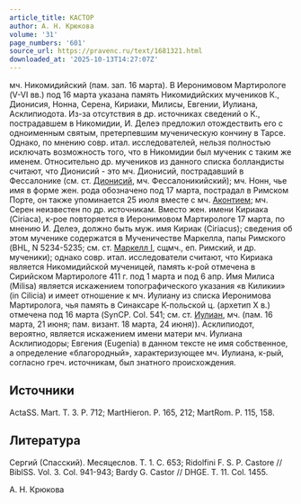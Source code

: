 ```yaml
---
article_title: КАСТОР
author: А. Н. Крюкова
volume: '31'
page_numbers: '601'
source_url: https://pravenc.ru/text/1681321.html
downloaded_at: '2025-10-13T14:27:07Z'
---
```


мч. Никомидийский (пам. зап. 16 марта). В Иеронимовом Мартирологе (V-VI вв.) под 16 марта указана память Никомидийских мучеников К., Дионисия, Нонна, Серена, Кириаки, Милисы, Евгении, Иулиана, Асклипиодота. Из-за отсутствия в др. источниках сведений о К., пострадавшем в Никомидии, И. Делеэ предложил отождествить его с одноименным святым, претерпевшим мученическую кончину в Тарсе. Однако, по мнению совр. итал. исследователей, нельзя полностью исключать возможность того, что в Никомидии был мученик с таким же именем. Относительно др. мучеников из данного списка болландисты считают, что Дионисий - это мч. Дионисий, пострадавший в Фессалонике (см. ст. [Дионисий](https://pravenc.ru/text/Дионисий.html), мч. Фессалоникийский); мч. Нонн, чье имя в форме жен. рода обозначено под 17 марта, пострадал в Римском Порте, он также упоминается 25 июля вместе с мч. [Аконтием](https://pravenc.ru/text/Аконтием.html); мч. Серен неизвестен по др. источникам. Вместо жен. имени Кириака (Ciriaca), к-рое повторяется в Иеронимовом Мартирологе 17 марта, по мнению И. Делеэ, должно быть муж. имя Кириак (Ciriacus); сведения об этом мученике содержатся в Мученичестве Маркелла, папы Римского (BHL, N 5234-5235; см. ст. [Маркелл I](<https://pravenc.ru/text/Маркелл I.html>), сщмч., еп. Римский, и др. мученики); однако совр. итал. исследователи считают, что Кириака является Никомидийской мученицей, память к-рой отмечена в Сирийском Мартирологе 411 г. под 1 марта и под 6 апр. Имя Милиса (Milisa) является искажением топографического указания «в Киликии» (in Cilicia) и имеет отношение к мч. Иулиану из списка Иеронимова Мартиролога, чья память в Синаксаре К-польской ц. (архетип X в.) отмечена под 16 марта (SynCP. Col. 541; см. ст. [Иулиан](https://pravenc.ru/text/Иулиан.html), мч. (пам. 16 марта, 21 июня; пам. визант. 18 марта, 24 июня)). Асклипиодот, вероятно, является искажением имени матери мч. Иулиана Асклипиодоры; Евгения (Eugenia) в данном тексте не имя собственное, а определение «благородный», характеризующее мч. Иулиана, к-рый, согласно греч. источникам, был знатного происхождения.

## Источники

ActaSS. Mart. T. 3. P. 712; MartHieron. Р. 165, 212; MartRom. P. 115, 158.

## Литература

Сергий (Спасский). Месяцеслов. Т. 1. С. 653; Ridolfini F. S. P. Castore // BiblSS. Vol. 3. Col. 941-943; Bardy G. Castor // DHGE. T. 11. Col. 1455.

А. Н. Крюкова
